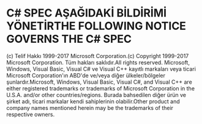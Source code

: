 <a name="the-following-notice-governs-the-c-spec"></a><span data-ttu-id="61a48-101">C# SPEC AŞAĞIDAKİ BİLDİRİMİ YÖNETİR</span><span class="sxs-lookup"><span data-stu-id="61a48-101">THE FOLLOWING NOTICE GOVERNS THE C# SPEC</span></span>
=====

<span data-ttu-id="61a48-102">(c) Telif Hakkı 1999-2017 Microsoft Corporation.</span><span class="sxs-lookup"><span data-stu-id="61a48-102">(c) Copyright 1999-2017 Microsoft Corporation.</span></span> <span data-ttu-id="61a48-103">Tüm hakları saklıdır.</span><span class="sxs-lookup"><span data-stu-id="61a48-103">All rights reserved.</span></span>
<span data-ttu-id="61a48-104">Microsoft, Windows, Visual Basic, Visual C# ve Visual C++ kayıtlı markaları veya ticari Microsoft Corporation'ın ABD'de ve/veya diğer ülkeler/bölgeler şunlardır.</span><span class="sxs-lookup"><span data-stu-id="61a48-104">Microsoft, Windows, Visual Basic, Visual C#, and Visual C++ are either registered trademarks or trademarks of Microsoft Corporation in the U.S.A. and/or other countries/regions.</span></span>
<span data-ttu-id="61a48-105">Burada bahsedilen diğer ürün ve şirket adı, ticari markalar kendi sahiplerinin olabilir.</span><span class="sxs-lookup"><span data-stu-id="61a48-105">Other product and company names mentioned herein may be the trademarks of their respective owners.</span></span>
